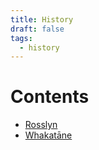 ```yaml
---
title: History
draft: false
tags:
  - history
---
```

# Contents

* [Rosslyn](rosslyn)
* [Whakatāne](whakatane)